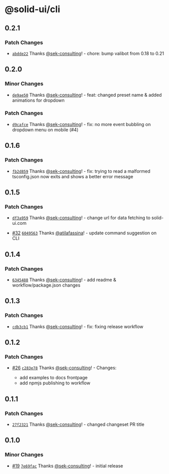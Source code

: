 # @solid-ui/cli

## 0.2.1

### Patch Changes

- [`abdde22`](https://github.com/sek-consulting/solid-ui/commit/abdde223f6b83690c9d18787b26976a57af30a38) Thanks [@sek-consulting](https://github.com/sek-consulting)! - chore: bump valibot from 0.18 to 0.21

## 0.2.0

### Minor Changes

- [`de9ae50`](https://github.com/sek-consulting/solid-ui/commit/de9ae5010cb009d4b4ee82f687f91d1f6be663c8) Thanks [@sek-consulting](https://github.com/sek-consulting)! - feat: changed preset name & added animations for dropdown

### Patch Changes

- [`d9cafce`](https://github.com/sek-consulting/solid-ui/commit/d9cafcef3966bafc5ff315636efe1fad2d8eb155) Thanks [@sek-consulting](https://github.com/sek-consulting)! - fix: no more event bubbling on dropdown menu on mobile (#4)

## 0.1.6

### Patch Changes

- [`fb2d859`](https://github.com/sek-consulting/solid-ui/commit/fb2d8590ca452eeb9319a7adc621f54d941225f7) Thanks [@sek-consulting](https://github.com/sek-consulting)! - fix: trying to read a malformed tsconfig.json now exits and shows a better error message

## 0.1.5

### Patch Changes

- [`df3a959`](https://github.com/sek-consulting/solid-ui/commit/df3a959c56a670a534b6c773e06828b922c0ccc8) Thanks [@sek-consulting](https://github.com/sek-consulting)! - change url for data fetching to solid-ui.com

- [#32](https://github.com/sek-consulting/solid-ui/pull/32) [`6049563`](https://github.com/sek-consulting/solid-ui/commit/6049563beea11c2308765e17f73ad1acc9dd1b50) Thanks [@atilafassina](https://github.com/atilafassina)! - update command suggestion on CLI

## 0.1.4

### Patch Changes

- [`6345488`](https://github.com/sek-consulting/solid-ui/commit/6345488ffd33a6a39a33e9827d9afc9528eaa556) Thanks [@sek-consulting](https://github.com/sek-consulting)! - add readme & workflow/package.json changes

## 0.1.3

### Patch Changes

- [`cdb3cb1`](https://github.com/sek-consulting/solid-ui/commit/cdb3cb12116790a170b64186432340d91821157e) Thanks [@sek-consulting](https://github.com/sek-consulting)! - fix: fixing release workflow

## 0.1.2

### Patch Changes

- [#26](https://github.com/sek-consulting/solid-ui/pull/26) [`c283e78`](https://github.com/sek-consulting/solid-ui/commit/c283e78feeba71a3cfcd3dac0464bd66ad8d6c29) Thanks [@sek-consulting](https://github.com/sek-consulting)! - Changes:

  - add examples to docs frontpage
  - add npmjs publishing to workflow

## 0.1.1

### Patch Changes

- [`27f2321`](https://github.com/sek-consulting/solid-ui/commit/27f23214bf912ab4ea828a04298503643094f6c6) Thanks [@sek-consulting](https://github.com/sek-consulting)! - changed changeset PR title

## 0.1.0

### Minor Changes

- [#19](https://github.com/sek-consulting/solid-ui-components/pull/19) [`7e69fac`](https://github.com/sek-consulting/solid-ui-components/commit/7e69fac95dc6e3e90ca8f0271ae9a2c5751df0de) Thanks [@sek-consulting](https://github.com/sek-consulting)! - initial release
